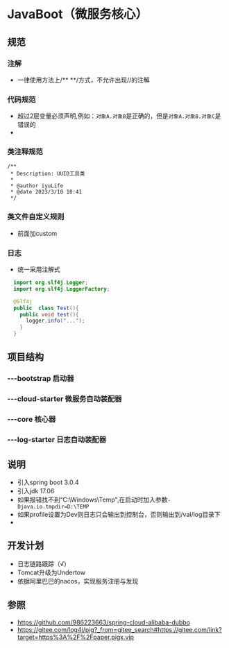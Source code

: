 # JavaBoot（微服务核心）

## 规范

### 注解

- 一律使用方法上/** **/方式，不允许出现//的注解

### 代码规范

- 超过2层变量必须声明,例如：`对象A.对象B`是正确的，但是`对象A.对象B.对象C`是错误的
-

### 类注释规范

```aidl
/**
 * Description: UUID工具类
 *
 * @author iyuLife
 * @date 2023/3/10 10:41
 */
```

### 类文件自定义规则

- 前面加custom

### 日志

- 统一采用注解式

``` java
  import org.slf4j.Logger;
  import org.slf4j.LoggerFactory;

  @Slf4j
  public  class Test(){
    public void test(){
      logger.info("...");
    }
  }
  ```

## 项目结构

### ---bootstrap 启动器

### ---cloud-starter 微服务自动装配器

### ---core 核心器

### ---log-starter 日志自动装配器

## 说明

- 引入spring boot 3.0.4
- 引入jdk 17.06
- 如果报错找不到“C:\Windows\Temp",在启动时加入参数`-Djava.io.tmpdir=D:\TEMP`
- 如果profile设置为Dev则日志只会输出到控制台，否则输出到/val/log目录下
-

## 开发计划

- 日志链路跟踪（√）
- Tomcat升级为Undertow
- 依据阿里巴巴的nacos，实现服务注册与发现

## 参照

- https://github.com/986223663/spring-cloud-alibaba-dubbo
- https://gitee.com/log4j/pig?_from=gitee_search#https://gitee.com/link?target=https%3A%2F%2Fpaper.pigx.vip
